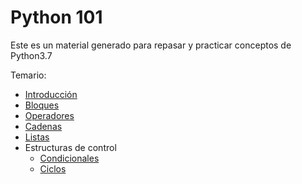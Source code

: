# Python 101

Este es un material generado para repasar y practicar conceptos de Python3.7

Temario:  
- [Introducción](basics.md)
- [Bloques](blocks.md)
- [Operadores](operators.md)
- [Cadenas](strings.md)
- [Listas](lists.md)
- Estructuras de control
  - [Condicionales](conditionals.md)
  - [Ciclos](loops.md)
